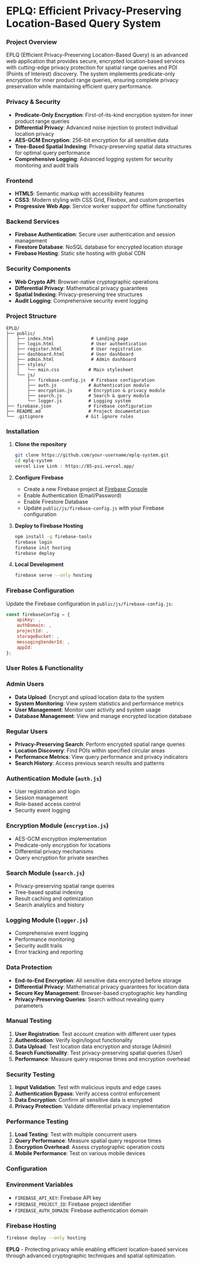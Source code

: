 # EPLQ: Efficient Privacy-Preserving Location-Based Query System
### Project Overview
EPLQ (Efficient Privacy-Preserving Location-Based Query) is an advanced web application that provides secure, encrypted location-based services with cutting-edge privacy protection for spatial range queries and POI (Points of Interest) discovery. The system implements predicate-only encryption for inner product range queries, ensuring complete privacy preservation while maintaining efficient query performance.

### Privacy & Security
- **Predicate-Only Encryption**: First-of-its-kind encryption system for inner product range queries
- **Differential Privacy**: Advanced noise injection to protect individual location privacy
- **AES-GCM Encryption**: 256-bit encryption for all sensitive data
- **Tree-Based Spatial Indexing**: Privacy-preserving spatial data structures for optimal query performance
- **Comprehensive Logging**: Advanced logging system for security monitoring and audit trails

### Frontend
- **HTML5**: Semantic markup with accessibility features
- **CSS3**: Modern styling with CSS Grid, Flexbox, and custom properties
- **Progressive Web App**: Service worker support for offline functionality

### Backend Services
- **Firebase Authentication**: Secure user authentication and session management
- **Firestore Database**: NoSQL database for encrypted location storage
- **Firebase Hosting**: Static site hosting with global CDN

### Security Components
- **Web Crypto API**: Browser-native cryptographic operations
- **Differential Privacy**: Mathematical privacy guarantees
- **Spatial Indexing**: Privacy-preserving tree structures
- **Audit Logging**: Comprehensive security event logging

### Project Structure
```
EPLQ/
├── public/
│   ├── index.html              # Landing page
│   ├── login.html              # User authentication
│   ├── register.html           # User registration
│   ├── dashboard.html          # User dashboard
│   ├── admin.html              # Admin dashboard
│   ├── styles/
│   │   └── main.css           # Main stylesheet
│   └── js/
│       ├── firebase-config.js  # Firebase configuration
│       ├── auth.js            # Authentication module
│       ├── encryption.js      # Encryption & privacy module
│       ├── search.js          # Search & query module
│       └── logger.js          # Logging system
├── firebase.json              # Firebase configuration
├── README.md                  # Project documentation
└── .gitignore                # Git ignore rules
```

### Installation

1. **Clone the repository**
   ```bash
   git clone https://github.com/your-username/eplq-system.git
   cd eplq-system
   vercel Live Link : https://85-psi.vercel.app/
   ```
2. **Configure Firebase**
   - Create a new Firebase project at [Firebase Console](https://console.firebase.google.com)
   - Enable Authentication (Email/Password)
   - Enable Firestore Database
   - Update `public/js/firebase-config.js` with your Firebase configuration

3. **Deploy to Firebase Hosting**
   ```bash
   npm install -g firebase-tools
   firebase login
   firebase init hosting
   firebase deploy
   ```
4. **Local Development**
   ```bash
   firebase serve --only hosting
   ```

### Firebase Configuration
Update the Firebase configuration in `public/js/firebase-config.js`:

```javascript
const firebaseConfig = {
    apiKey: ,
    authDomain: ,
    projectId: ,
    storageBucket: ,
    messagingSenderId: ,
    appId: 
};
```
### User Roles & Functionality
### Admin Users
- **Data Upload**: Encrypt and upload location data to the system
- **System Monitoring**: View system statistics and performance metrics
- **User Management**: Monitor user activity and system usage
- **Database Management**: View and manage encrypted location database
### Regular Users
- **Privacy-Preserving Search**: Perform encrypted spatial range queries
- **Location Discovery**: Find POIs within specified circular areas
- **Performance Metrics**: View query performance and privacy indicators
- **Search History**: Access previous search results and patterns

### Authentication Module (`auth.js`)
- User registration and login
- Session management
- Role-based access control
- Security event logging

### Encryption Module (`encryption.js`)
- AES-GCM encryption implementation
- Predicate-only encryption for locations
- Differential privacy mechanisms
- Query encryption for private searches

### Search Module (`search.js`)
- Privacy-preserving spatial range queries
- Tree-based spatial indexing
- Result caching and optimization
- Search analytics and history

### Logging Module (`logger.js`)
- Comprehensive event logging
- Performance monitoring
- Security audit trails
- Error tracking and reporting

### Data Protection
- **End-to-End Encryption**: All sensitive data encrypted before storage
- **Differential Privacy**: Mathematical privacy guarantees for location data
- **Secure Key Management**: Browser-based cryptographic key handling
- **Privacy-Preserving Queries**: Search without revealing query parameters

### Manual Testing
1. **User Registration**: Test account creation with different user types
2. **Authentication**: Verify login/logout functionality
3. **Data Upload**: Test location data encryption and storage (Admin)
4. **Search Functionality**: Test privacy-preserving spatial queries (User)
5. **Performance**: Measure query response times and encryption overhead

### Security Testing
1. **Input Validation**: Test with malicious inputs and edge cases
2. **Authentication Bypass**: Verify access control enforcement
3. **Data Encryption**: Confirm all sensitive data is encrypted
4. **Privacy Protection**: Validate differential privacy implementation

### Performance Testing
1. **Load Testing**: Test with multiple concurrent users
2. **Query Performance**: Measure spatial query response times
3. **Encryption Overhead**: Assess cryptographic operation costs
4. **Mobile Performance**: Test on various mobile devices

### Configuration
### Environment Variables
- `FIREBASE_API_KEY`: Firebase API key
- `FIREBASE_PROJECT_ID`: Firebase project identifier
- `FIREBASE_AUTH_DOMAIN`: Firebase authentication domain

### Firebase Hosting
```bash
firebase deploy --only hosting
```
**EPLQ** - Protecting privacy while enabling efficient location-based services through advanced cryptographic techniques and spatial optimization.
